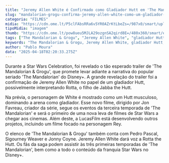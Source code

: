 ```yaml
---
title: "Jeremy Allen White é Confirmado como Gladiador Hutt em 'The Mandalorian & Grogu'"
slug: "mandalorian-grogu-confirma-jeremy-allen-white-como-um-gladiador-hutt"
categoria: "FILMES"
midia: "https://cdn.ome.lt/P5clFAbsRRa6v5YR0AZrKtLbeZs=/987x0/smart/uploads/conteudo/fotos/Untitled_design_58.png"
tipoMidia: "imagem"
thumb: "https://cdn.ome.lt/pow8ueu5MJLA29ozgnSA2qird8E=/480x360/smart/extras/conteudos/Untitled_design_58.png"
tags: ["The Mandalorian & Grogu", "Jeremy Allen White", "gladiador Hutt", "Star Wars", "cinema", "Disney+", "Jon Favreau"]
keywords: "The Mandalorian & Grogu, Jeremy Allen White, gladiador Hutt, Star Wars, cinema, Disney+, Jon Favreau"
author: "Pablo Moura"
data: "2025-04-18T02:20:33.275Z"
---
```


Durante a Star Wars Celebration, foi revelado o tão esperado trailer de 'The Mandalorian & Grogu', que promete levar adiante a narrativa do popular seriado 'The Mandalorian' do Disney+. A grande revelação do trailer foi a confirmação de Jeremy Allen White no papel de um gladiador Hutt, possivelmente interpretando Rotta, o filho de Jabba the Hutt.

Na prévia, o personagem de White é mostrado como um Hutt musculoso, dominando a arena como gladiador. Esse novo filme, dirigido por Jon Favreau, criador da série, segue os eventos da terceira temporada de 'The Mandalorian' e será o primeiro de uma nova leva de filmes de Star Wars a chegar aos cinemas. Além deste, a LucasFilm está desenvolvendo outros projetos, incluindo um filme focado na personagem Rey.

O elenco de 'The Mandalorian & Grogu' também conta com Pedro Pascal, Sigourney Weaver e Jonny Coyne. Jeremy Allen White dará voz a Rotta the Hutt. Os fãs da saga podem assistir às três primeiras temporadas de 'The Mandalorian', bem como a todo o conteúdo da franquia Star Wars no Disney+.